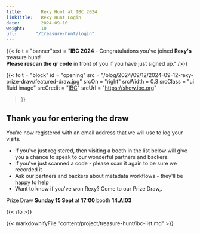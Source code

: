 ```yaml
---
title:       Rexy Hunt at IBC 2024
linkTitle:   Rexy Hunt Login
date:        2024-09-10
weight:      10
url:       "/treasure-hunt/login"
---
```

<!-- markdownlint-disable MD001 MD034 -->
<div class = "ui center aligned  segment">

{{< fo t = "banner"text = "**<span class='ui red text'>IBC 2024</span>** - Congratulations you've joined **Rexy's** treasure hunt!<br><span class='ui blue text'>**Please rescan the qr code**</span> in front of you if you have just signed up." />}}

{{< fo t = "block"
  id    = "opening"
  src   = "/blog/2024/09/12/2024-09-12-rexy-prize-draw/featured-draw.jpg"
  srcOn = "right"
  srcWidth = 0.3
  srcClass = "ui fluid image"
  srcCredit = "[IBC](https://show.ibc.org)"
  srcUrl = "https://show.ibc.org"
>}}

## Thank you for entering the draw

You're now registered with an email address that we will use to log your visits.

* If you've just registered, then visiting a booth in the list below will give
  you a chance to speak to our wonderful partners and backers.
* If you've just scanned a code - please scan it again to be sure we recorded it
* Ask our partners and backers about metadata workflows - they'll be happy to help
* Want to know if you've won Rexy? Come to our Prize Draw,.

<div class = "ui olive centered message">
Prize Draw
<a href = "https://ibc2024.mapyourshow.com/8_0/floorplan/?st=keyword&hallID=J&sv=V-NOVA&selectedBooth=14.AI03"><strong>
Sunday 15 Sept
</strong></a>
at
<a href = "https://ibc2024.mapyourshow.com/8_0/floorplan/?st=keyword&hallID=J&sv=V-NOVA&selectedBooth=14.AI03"><strong>
17:00
</strong></a>
booth
<a href = "https://ibc2024.mapyourshow.com/8_0/floorplan/?st=keyword&hallID=J&sv=V-NOVA&selectedBooth=14.AI03"><strong>
14.AI03
</strong></a>
</div>

[rxydraw]: https://ibc2024.mapyourshow.com/8_0/floorplan/?st=keyword&hallID=J&sv=V-NOVA&selectedBooth=14.AI03
{{< /fo >}}

{{< markdownifyFile "content/project/treasure-hunt/ibc-list.md" >}}
